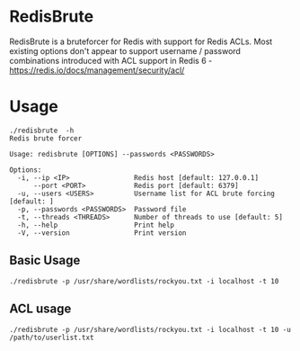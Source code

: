 # RedisBrute
RedisBrute is a bruteforcer for Redis with support for Redis ACLs. Most existing options don't appear to support username / password combinations introduced with ACL support in Redis 6 - https://redis.io/docs/management/security/acl/

# Usage
```
./redisbrute  -h
Redis brute forcer

Usage: redisbrute [OPTIONS] --passwords <PASSWORDS>

Options:
  -i, --ip <IP>                Redis host [default: 127.0.0.1]
      --port <PORT>            Redis port [default: 6379]
  -u, --users <USERS>          Username list for ACL brute forcing [default: ]
  -p, --passwords <PASSWORDS>  Password file
  -t, --threads <THREADS>      Number of threads to use [default: 5]
  -h, --help                   Print help
  -V, --version                Print version
```

## Basic Usage
```
./redisbrute -p /usr/share/wordlists/rockyou.txt -i localhost -t 10
```
## ACL usage
```
./redisbrute -p /usr/share/wordlists/rockyou.txt -i localhost -t 10 -u /path/to/userlist.txt
```
